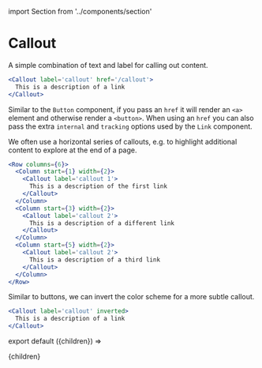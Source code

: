 import Section from '../components/section'

# Callout

A simple combination of text and label for calling out content.

```jsx live
<Callout label='callout' href='/callout'>
  This is a description of a link
</Callout>
```

Similar to the `Button` component, if you pass an `href` it will render an `<a>` element and otherwise render a `<button>`. When using an `href` you can also pass the extra `internal` and `tracking` options used by the `Link` component.

We often use a horizontal series of callouts, e.g. to highlight additional content to explore at the end of a page.

```jsx live
<Row columns={6}>
  <Column start={1} width={2}>
    <Callout label='callout 1'>
      This is a description of the first link
    </Callout>
  </Column>
  <Column start={3} width={2}>
    <Callout label='callout 2'>
      This is a description of a different link
    </Callout>
  </Column>
  <Column start={5} width={2}>
    <Callout label='callout 2'>
      This is a description of a third link
    </Callout>
  </Column>
</Row>
```

Similar to buttons, we can invert the color scheme for a more subtle callout.

```jsx live
<Callout label='callout' inverted>
  This is a description of a link
</Callout>
```

export default ({children}) => <Section name='callout'>{children}</Section>